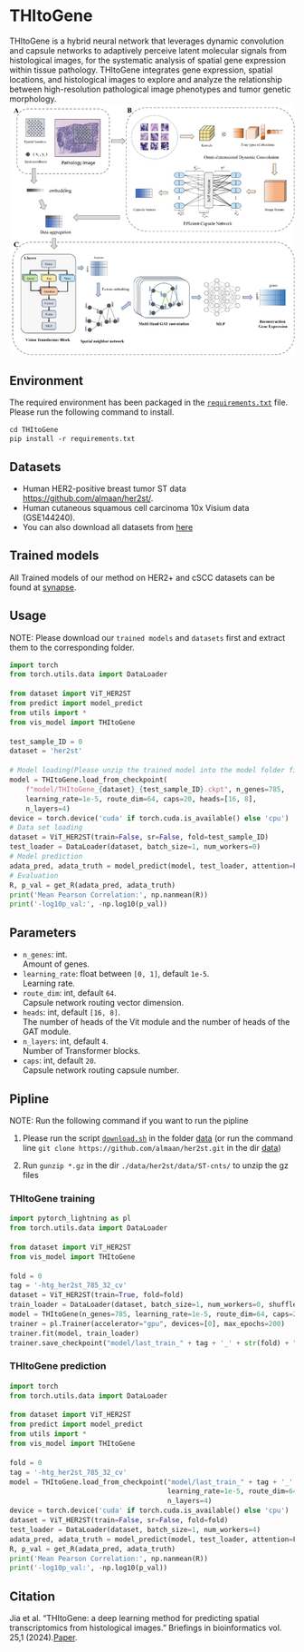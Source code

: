 # THItoGene

THItoGene is a hybrid neural network that leverages dynamic convolution and capsule networks to adaptively perceive
latent molecular signals from histological images, for the systematic analysis of spatial gene expression within tissue
pathology. THItoGene integrates gene expression, spatial locations, and histological images to explore and analyze the
relationship between high-resolution pathological image phenotypes and tumor genetic morphology.  
![workflow](./workflow.png)

## Environment

The required environment has been packaged in the [`requirements.txt`](./requirements.txt) file.    
Please run the following command to install.

```commandline
cd THItoGene
pip install -r requirements.txt
```

## Datasets

- Human HER2-positive breast tumor ST data https://github.com/almaan/her2st/.
- Human cutaneous squamous cell carcinoma 10x Visium data (GSE144240).
- You can also download all datasets from [here](https://www.synapse.org/#!Synapse:syn52503858/files/)

## Trained models

All Trained models of our method on HER2+ and cSCC datasets can be found
at [synapse](https://www.synapse.org/#!Synapse:syn52503858/files/).

## Usage

NOTE: Please download our `trained models` and `datasets` first and extract them to the corresponding folder.

```python
import torch
from torch.utils.data import DataLoader

from dataset import ViT_HER2ST
from predict import model_predict
from utils import *
from vis_model import THItoGene

test_sample_ID = 0
dataset = 'her2st'

# Model loading(Please unzip the trained model into the model folder first)
model = THItoGene.load_from_checkpoint(
    f"model/THItoGene_{dataset}_{test_sample_ID}.ckpt", n_genes=785,
    learning_rate=1e-5, route_dim=64, caps=20, heads=[16, 8],
    n_layers=4)
device = torch.device('cuda' if torch.cuda.is_available() else 'cpu')
# Data set loading
dataset = ViT_HER2ST(train=False, sr=False, fold=test_sample_ID)
test_loader = DataLoader(dataset, batch_size=1, num_workers=0)
# Model prediction
adata_pred, adata_truth = model_predict(model, test_loader, attention=False, device=device)
# Evaluation
R, p_val = get_R(adata_pred, adata_truth)
print('Mean Pearson Correlation:', np.nanmean(R))
print('-log10p_val:', -np.log10(p_val))
```

## Parameters

- `n_genes`: int.  
  Amount of genes.
- `learning_rate`: float between `[0, 1]`, default `1e-5`.  
  Learning rate.
- `route_dim`: int, default `64`.  
  Capsule network routing vector dimension.
- `heads`: int, default `[16, 8]`.  
  The number of heads of the Vit module and the number of heads of the GAT module.
- `n_layers`: int, default `4`.  
  Number of Transformer blocks.
- `caps`: int, default `20`.  
  Capsule network routing capsule number.

## Pipline

NOTE: Run the following command if you want to run the pipline

1. Please run the script [`download.sh`](./data/download.sh) in the folder [data](./data)
   (or run the command line `git clone https://github.com/almaan/her2st.git` in the
   dir [data](./data))

2. Run `gunzip *.gz` in the dir `./data/her2st/data/ST-cnts/` to unzip the gz files

### THItoGene training

```python
import pytorch_lightning as pl
from torch.utils.data import DataLoader

from dataset import ViT_HER2ST
from vis_model import THItoGene

fold = 0
tag = '-htg_her2st_785_32_cv'
dataset = ViT_HER2ST(train=True, fold=fold)
train_loader = DataLoader(dataset, batch_size=1, num_workers=0, shuffle=True)
model = THItoGene(n_genes=785, learning_rate=1e-5, route_dim=64, caps=20, heads=[16, 8], n_layers=4)
trainer = pl.Trainer(accelerator="gpu", devices=[0], max_epochs=200)
trainer.fit(model, train_loader)
trainer.save_checkpoint("model/last_train_" + tag + '_' + str(fold) + ".ckpt")
```

### THItoGene prediction

```python
import torch
from torch.utils.data import DataLoader

from dataset import ViT_HER2ST
from predict import model_predict
from utils import *
from vis_model import THItoGene

fold = 0
tag = '-htg_her2st_785_32_cv'
model = THItoGene.load_from_checkpoint("model/last_train_" + tag + '_' + str(fold) + ".ckpt", n_genes=785,
                                       learning_rate=1e-5, route_dim=64, caps=20, heads=[16, 8],
                                       n_layers=4)
device = torch.device('cuda' if torch.cuda.is_available() else 'cpu')
dataset = ViT_HER2ST(train=False, sr=False, fold=fold)
test_loader = DataLoader(dataset, batch_size=1, num_workers=4)
adata_pred, adata_truth = model_predict(model, test_loader, attention=False, device=device)
R, p_val = get_R(adata_pred, adata_truth)
print('Mean Pearson Correlation:', np.nanmean(R))
print('-log10p_val:', -np.log10(p_val))
```

## Citation
Jia et al. “THItoGene: a deep learning method for predicting spatial transcriptomics from histological images.” Briefings in bioinformatics vol. 25,1 (2024).[Paper](https://doi.org/10.1093/bib/bbad464).
